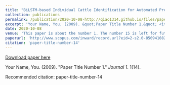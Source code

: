 ```yaml
---
title: "BiLSTM-based Individual Cattle Identification for Automated Precision Livestock Farming"
collection: publications
permalink: /publication/2020-10-08-http://qiao1314.github.io/files/paper14.pdf
excerpt: 'Your Name, You. (2009). &quot;Paper Title Number 1.&quot; <i>Journal 1</i>. 1(14).'
date: 2020-10-08
venue: 'This paper is about the number 1. The number 15 is left for future work.'
paperurl: 'http://www.scopus.com/inward/record.url?eid=2-s2.0-85094108275&partnerID=MN8TOARS'
citation: 'paper-title-number-14'
---
```


<a href='http://www.scopus.com/inward/record.url?eid=2-s2.0-85094108275&partnerID=MN8TOARS'>Download paper here</a>

Your Name, You. (2009). &quot;Paper Title Number 1.&quot; <i>Journal 1</i>. 1(14).

Recommended citation: paper-title-number-14